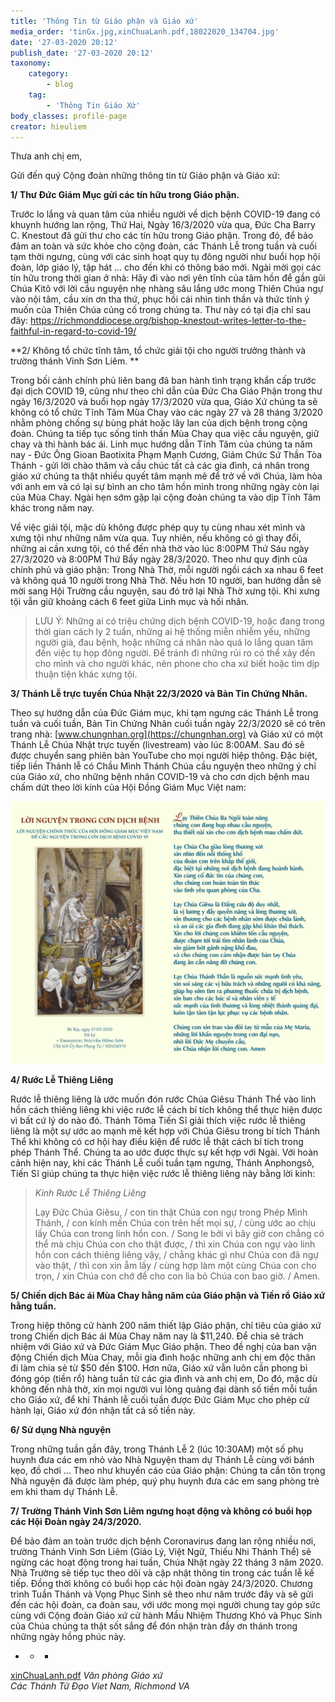 ```yaml
---
title: 'Thông Tin từ Giáo phận và Giáo xứ'
media_order: 'tinGx.jpg,xinChuaLanh.pdf,18022020_134704.jpg'
date: '27-03-2020 20:12'
publish_date: '27-03-2020 20:12'
taxonomy:
    category:
        - blog
    tag:
        - 'Thông Tin Giáo Xứ'
body_classes: profile-page
creator: hieuliem
---
```


Thưa anh chị em,

Gửi đến quý Cộng đoàn những thông tin từ Giáo phận và Giáo xứ:

**1/ Thư Đức Giám Mục gửi các tín hữu trong Giáo phận.**

Trước lo lắng và quan tâm của nhiều người về dịch bệnh COVID-19 đang có khuynh hướng lan rộng, Thứ Hai, Ngày 16/3/2020 vừa qua, Đức Cha Barry C. Knestout đã gửi thư cho các tín hữu trong Giáo phận. Trong đó, để bảo đảm an toàn và sức khỏe cho cộng đoàn, các Thánh Lễ trong tuần và cuối tạm thời ngưng, cùng với các sinh hoạt quy tụ đông người như buổi họp hội đoàn, lớp giáo lý, tập hát … cho đến khi có thông báo mới.  Ngài mời gọi các tín hữu trong thời gian ở nhà: Hãy đi vào nơi yên tĩnh của tâm hồn để gần gũi Chúa Kitô với lời cầu nguyện nhẹ nhàng sâu lắng ước mong Thiên Chúa ngự vào nội tâm, cầu xin ơn tha thứ, phục hồi cái nhìn tinh thần và  thức tỉnh ý muốn của Thiên Chúa củng cố trong chúng ta. Thư này có tại địa chỉ sau đây: [https://richmonddiocese.org/bishop-knestout-writes-letter-to-the-faithful-in-regard-to-covid-19/ ](https://richmonddiocese.org/bishop-knestout-writes-letter-to-the-faithful-in-regard-to-covid-19/ )


**2/ Không tổ chức tĩnh tâm, tổ chức giải tội cho người trưởng thành và trường thánh Vinh Sơn Liêm. **

Trong bối cảnh chính phủ liên bang đã ban hành tình trạng khẩn cấp trước đại dịch COVID 19, cũng như theo chỉ dẫn của Đức Cha Giáo Phận trong thư ngày 16/3/2020 và buổi họp ngày 17/3/2020 vừa qua, Giáo Xứ chúng ta sẽ không có tổ chức Tĩnh Tâm Mùa Chay vào các ngày 27 và 28 tháng 3/2020 nhằm phòng chống sự bùng phát hoặc lây lan của dịch bệnh trong cộng đoàn. Chúng ta tiếp tục sống tinh thần Mùa Chay qua việc cầu nguyện, giữ chay và thi hành bác ái. Linh mục hướng dẫn Tĩnh Tâm của chúng ta năm nay - Đức Ông Gioan Baotixita Phạm Mạnh Cương, Giám Chức Sứ Thần Tòa Thánh - gửi lời chào thăm và cầu chúc tất cả các gia đình, cá nhân trong giáo xứ chúng ta thật nhiều quyết tâm mạnh mẽ để trở về với Chúa, làm hòa với anh em và có lại sự bình an cho tâm hồn mình trong những ngày còn lại của Mùa Chay. Ngài hẹn sớm gặp lại cộng đoàn chúng ta vào dịp Tĩnh Tâm khác trong năm nay.

Về việc giải tội, mặc dù không được phép quy tụ cùng nhau xét mình và xưng tội như những năm vừa qua. Tuy nhiên, nếu không có gì thay đổi, những ai cần xưng tội, có thể đến nhà thờ vào lúc 8:00PM Thứ Sáu ngày 27/3/2020 và 8:00PM Thứ Bẩy ngày 28/3/2020. Theo như quy định của chính phủ và giáo phận: Trong Nhà Thờ, mỗi người  ngồi cách xa nhau 6 feet và không quá 10 người trong Nhà Thờ. Nếu hơn 10 người, ban hướng dẫn sẽ mời sang Hội Trường cầu nguyện, sau đó trở lại Nhà Thờ xưng tội. Khi xưng tội vẫn giữ khoảng cách 6 feet giữa Linh mục và hối nhân.

> LƯU Ý: Những ai có triệu chứng dịch bệnh COVID-19, hoặc đang trong thời gian cách ly 2 tuần, những ai hệ thống miễn nhiễm yếu, những người già, đau bệnh, hoặc những cá nhân nào quá lo lắng quan tâm đến việc tụ họp đông người. Để tránh đi những rủi ro có thể xảy đến cho mình và cho người khác, nên phone cho cha xứ biết hoặc tìm dịp thuận tiện khác xưng tội.
> 

**3/ Thánh Lễ trực tuyến Chúa Nhật 22/3/2020 và Bản Tin Chứng Nhân.**

Theo sự hướng dẫn của Đức Giám mục, khi tạm ngưng các Thánh Lễ trong tuần và cuối tuần, Bản Tin Chứng Nhân cuối tuần ngày 22/3/2020 sẽ có trên trang nhà: [www.chungnhan.org](https://chungnhan.org)  và Giáo xứ có một  Thánh Lễ Chúa Nhật trực tuyến (livestream) vào lúc 8:00AM. Sau đó sẽ được chuyển sang phiên bản YouTube cho mọi người hiệp thông. Đặc biệt, tiếp liền Thánh lễ có Chầu Mình Thánh Chúa cầu nguyện theo những ý chỉ của Giáo xứ, cho những bệnh nhân COVID-19 và cho cơn dịch bệnh mau chấm dứt theo lời kinh của Hội Đồng Giám Mục Việt nam:

![](18022020_134704.jpg?classes=img-fluid)


**4/ Rước Lễ Thiêng Liêng**

Rước lễ thiêng liêng là ước muốn đón rước Chúa Giêsu Thánh Thể vào linh hồn cách thiêng liêng khi việc rước lễ cách bí tích không thể thực hiện được vì bất cứ lý do nào đó. Thánh Tôma Tiến Sĩ giải thích việc rước lễ thiêng liêng là một sự ước ao mạnh mẽ kết hợp với Chúa Giêsu trong bí tích Thánh Thể khi không có cơ hội hay điều kiện để rước lễ thật cách bí tích trong phép Thánh Thể. Chúng ta ao ước được thực sự kết hợp với Ngài. Với hoàn cảnh hiện nay, khi các Thánh Lễ cuối tuần tạm ngưng, Thánh Anphongsô, Tiến Sĩ giúp chúng  ta thực hiện việc rước lễ thiêng liêng này bằng lời kinh: 


> _Kinh Rước Lễ Thiêng Liêng_
> 
> Lạy Đức Chúa Giêsu, / con tin thật Chúa con ngự trong Phép Mình Thánh, / con kính mến Chúa con trên hết mọi sự, / cùng ước ao chịu lấy Chúa con trong linh hồn con. / Song le bởi vì bây giờ con chẳng có thể mà chịu Chúa con cho thật được, / thì xin Chúa con ngự vào linh hồn con cách thiêng liêng vậy, / chẳng khác gì như Chúa con đã ngự vào thật, / thì con xin ẵm lấy / cùng hợp làm một cùng Chúa con cho trọn, / xin Chúa con chớ để cho con lìa bỏ Chúa con bao giờ. / Amen.
> 

**5/ Chiến dịch Bác ái Mùa Chay hằng năm của Giáo phận và Tiền rổ Giáo xứ hằng tuần.**

Trong hiệp thông cử hành 200 năm thiết lập Giáo phận, chỉ tiêu của giáo xứ trong Chiến dịch Bác ái Mùa Chay năm nay là $11,240. Để chia sẻ trách nhiệm với Giáo xứ và Đức Giám Mục Giáo phận. Theo đề nghị của ban vận động Chiến dịch Mùa Chay, mỗi gia đình hoặc những anh chị em độc thân đi làm chia sẻ từ $50 đến $100. Hơn nữa, Giáo xứ vẫn luôn cần phong bì đóng góp (tiền rổ) hàng tuần từ các gia đình và anh chị em, Do đó, mặc dù không đến nhà thờ, xin mọi người vui lòng quảng đại dành số tiền mỗi tuần cho Giáo xứ, để khi Thánh lễ cuối tuần được Đức Giám Mục cho phép cử hành lại, Giáo xứ đón nhận tất cả số tiền này.


**6/ Sử dụng Nhà nguyện**

Trong những tuần gần đây, trong Thánh Lễ 2 (lúc 10:30AM) một số phụ huynh đưa các em nhỏ vào Nhà Nguyện tham dự Thánh Lễ cùng với bánh kẹo, đồ chơi ...  Theo như khuyến cáo của Giáo phận: Chúng ta cần tôn trọng Nhà nguyện đã được làm phép, quý phụ huynh đưa các em sang phòng trẻ em khi tham dự Thánh Lễ.


**7/ Trường Thánh Vinh Sơn Liêm ngưng hoạt động và không có buổi họp các Hội Đoàn ngày 24/3/2020.**

Để bảo đảm an toàn trước dịch bệnh Coronavirus đang lan rộng nhiều nơi, trường Thánh Vinh Sơn Liêm (Giáo Lý, Việt Ngữ, Thiếu Nhi Thánh Thể) sẽ ngừng các hoạt động trong hai tuần, Chúa Nhật  ngày 22 tháng 3 năm 2020. Nhà Trường sẽ tiếp tục theo dõi và cập nhật thông tin trong các tuần lễ kế tiếp. Đồng thời không có buổi họp  các hội đoàn ngày 24/3/2020. Chương trình Tuần Thánh và Vọng Phục Sinh sẽ theo như năm trước đây và sẽ gửi đến các hội đoàn, ca đoàn sau, với ước mong mọi người chung tay góp sức cùng với Cộng đoàn Giáo xứ cử hành Mầu Nhiệm Thương Khó và Phục Sinh của Chúa chúng ta thật sốt sắng để đón nhận tràn đầy ơn thánh trong những ngày hồng phúc này.

+ + +
[xinChuaLanh.pdf](xinChuaLanh.pdf)
_Văn phòng Giáo xứ<br>Các Thánh Tử Đạo Viet Nam, Richmond VA_